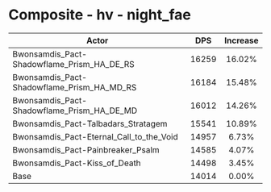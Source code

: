 # Composite - hv - night_fae
| Actor | DPS | Increase |
|---|:---:|:---:|
|Bwonsamdis_Pact-Shadowflame_Prism_HA_DE_RS|16259|16.02%|
|Bwonsamdis_Pact-Shadowflame_Prism_HA_MD_RS|16184|15.48%|
|Bwonsamdis_Pact-Shadowflame_Prism_HA_DE_MD|16012|14.26%|
|Bwonsamdis_Pact-Talbadars_Stratagem|15541|10.89%|
|Bwonsamdis_Pact-Eternal_Call_to_the_Void|14957|6.73%|
|Bwonsamdis_Pact-Painbreaker_Psalm|14585|4.07%|
|Bwonsamdis_Pact-Kiss_of_Death|14498|3.45%|
|Base|14014|0.00%|
